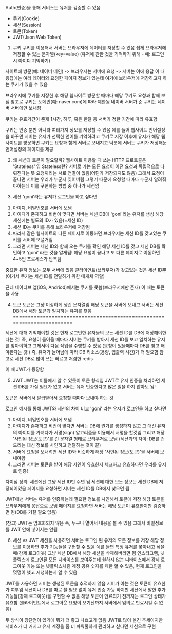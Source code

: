 Auth(인증)을 통해 서비스는 유저를 검증할 수 있음

- 쿠키(Cookie)
- 세션(Session)
- 토큰(Token)
- JWT(Json Web Token)

1. 쿠키
쿠키를 이용해서 서버는 브라우저에 데이터를 저장할 수 있음
쉽게 브라우저에 저장할 수 있는 문자열(key=value)
(유저에 관한 것을 기억하기 위해 - 예: 로그인 시 아이디 기억하기)

사이트에 방문(예: 네이버 메인) -> 브라우저는 서버에 요청 -> 서버는 이에 응답
이 때 응답에는 여러 데이터와 요청한 페이지 정보가 있는데
여기에 브라우저에 저장하고자 하는 쿠키가 있을 수 있음

브라우저에 쿠키를 저장한 후 해당 웹사이트 방문할 때마다
해당 쿠키도 요청과 함께 보냄
참고로 쿠키는 도메인(예: naver.com)에 따라 제한됨
네이버 서버가 준 쿠키는 네이버 서버에만 보내짐

쿠키는 유효기간이 존재
1시간, 하루, 혹은 한달 등 서버가 정한 기간에 따라 유효함

쿠키는 인증 뿐만 아니라 여러가지 정보를 저장할 수 있음
예를 들어 웹사이트 언어설정을 바꾸면 서버는 유저가 선택한 언어를 기억하려고 쿠키로 저장
이후에 유저가 해당 웹사이트를 방문하면 쿠키는 요청과 함께 서버로 보내지고
덕분에 서버는 쿠키가 저장해둔 언어설정의 페이지를 제공

2. 왜 세션과 토큰이 필요할까?
웹사이트 이용할 때 쓰는 HTTP 프로토콜은 'Stateless' 임
Stateless란? 서버로 가는 모든 요청이 이전 요청과 독립적으로 다뤄진다는 뜻
요청끼리는 서로 연결이 없음(어딘가 저장되지도 않음)
그래서 요청이 끝나면 서버는 우리가 누군지 잊어버림
그렇기 때문에 요청할 때마다 누군지 알려줘야하는데
이를 구현하는 방법 중 하나가 세션임

3. 세션
'goni'라는 유저가 로그인을 하고 싶다면
1) 아이디, 비밀번호를 서버에 보냄
2) 아이디가 존재하고 비번이 맞다면 서버는 세션 DB에 'goni'라는 유저를 생성
해당 세션에는 별도의 ID가 있음(=세션 ID)
3) 세션 ID는 쿠키를 통해 브라우저에 저장됨
4) 따라서 같은 웹사이트의 다른 페이지로 이동하면
브라우저는 세션 ID를 갖고있는 쿠키를 서버에 보낼거임
5) 그러면 서버는 세션 ID와 함께 오는 쿠키를 확인
해당 세션 ID를 갖고 세션 DB를 확인하고 'goni' 라는 것을 알게됨!
해당 요청이 끝나고 또 다른 페이지로 이동하면 4~5번 프로세스가 반복됨

중요한 유저 정보는 모두 서버에 있음
클라이언트(브라우저)가 갖고있는 것은 세션 ID뿐
(여기서 쿠키는 세션 ID를 전달하기 위한 매개체 역할)

근데 네이티브 앱(iOS, Andriod)에서는 쿠키를 못씀(브라우저에만 존재)
이 때는 토큰을 사용

4. 토큰
토큰은 그냥 이상하게 생긴 문자열임
해당 토큰을 서버에 보내고 서버는 세션 DB에서 해당 토큰과 일치하는 유저를 찾음
=======================================================================

세션에 대해 기억해야할 것은
현재 로그인한 유저들의 모든 세션 ID를 DB에 저장해야한다는 것!
즉, 요청이 들어올 때마다 서버는 쿠키를 받아서 세션 ID를 보고 
일치하는 유저를 찾아야하고 그제서야 다음 작업을 수행할 수 있음
(요청이 있을때마다 DB를 찾고 해야한다는 것!)
즉, 유저가 늘어남에 따라 DB 리소스(용량, 입출력 시간)가 더 필요함
참고로 세션 DB로 많이 쓰는 빠르고 저렴한 redis

이 때 JWT가 등장함

5. JWT
JWT는 이름에서 알 수 있듯이 토큰 형식임
JWT로 유저 인증을 처리하면 세션 DB를 가질 필요가 없고
서버는 유저 인증한다고 많은 일을 하지 않아도 됨!

토큰은 서버에서 발급받아서 요청할 때마다 보내야 하는 것

로그인 예시를 통해 JWT와 세션의 차이 비교
'goni' 라는 유저가 로그인을 하고 싶다면 
1) 아이디, 비밀번호를 서버에 보냄
2) 아이디가 존재하고 비번이 맞다면 서버는 DB에 뭔가를 생성하지 않고
그 대신 유저의 아이디를 가져다가 서명(sign) 알고리즘을 이용해서 서명을 할것임
그리고 해당 '사인된 정보(토큰)'를 긴 문자열 형태로 브라우저로 보냄
(세션과의 차이: DB를 건드리는 대신 정보를 사인하고 전달하는 것이 끝)
3) 서버에 요청을 보내려면 세션 ID와 비슷하게 해당 '사인된 정보(토큰)'을 서버에 보내야함
4) 그러면 서버는 토큰을 받아 해당 사인이 유효한지 체크하고 유효하다면 우리를 유저로 인증!

차이점 정리: 
세션에선 그냥 세션 ID만 주면 됨
세션에 대한 모든 정보는 세션 DB에 저장되어있음
페이지를 요청하면 서버는 세션 ID를 DB에서 찾으면 됨

JWT에선 서버는 유저를 인증하는데 필요한 정보를 사인해서 토큰에 저장
해당 토큰을 브라우저에게 응답으로 보냄
페이지를 요청하면 서버는 해당 토큰이 유효한지만 검증하면 됨(DB를 거칠 필요 없음)

(참고) JWT는 암호화되지 않음
즉, 누구나 열어서 내용을 볼 수 있음
그래서 비밀정보를 JWT 안에 넣어서는 안됨

6. 세션 vs JWT
세션을 사용하면 서버는 로그인 된 유저의 모든 정보를 저장
해당 정보를 이용하면 추가 기능들을 구현할 수 있음
예를 들면 특정 유저를 쫓아내고 싶을 때(강제 로그아웃) 그냥 세션 DB에서 해당 세션을 삭제해버리면 됨
인스타그램, 넷플릭스에 로그인된 모든 디바이스를 보여주는데 원하지 않는 디바이스에서 강제 로그아웃 가능
또는 넷플릭스처럼 계정 공유 숫자를 제한 할 수 있음, 현재 로그인을 몇명이 했고 시청하는지 알 수 있음

JWT를 사용하면 서버는 생성된 토큰을 추적하지 않음
서버가 아는 것은 토큰이 유효한가 여부임
세션이나 DB를 따로 쓸 필요 없이 유저 인증 가능
하지만 세션에서 말한 추가 기능들(강제 로그아웃)을 구현할 수 없음
해당 토큰이 만료되기 전까지는 로그인 상태가 유효함
(클라이언트에서 로그아웃 요청이 오기전까지 서버에서 임의로 만료시킬 수 없음)

두 방식이 장단점이 있기에 뭐가 더 좋고 나쁘고가 없음
JWT로 많이 옮긴 추세이지만
서비스가 더 커지고 유저 계정을 좀 더 파워풀하게 관리하고 싶다면 세션으로 구현